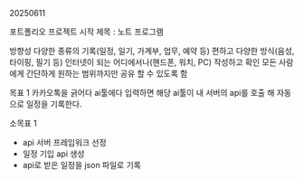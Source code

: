 20250611 

포트폴리오 프로젝트 시작
제목 : 노트 프로그램

방향성 
다양한 종류의 기록(일정, 일기, 가계부, 업무, 예약 등)
편하고 다양한 방식(음성, 타이핑, 필기 등)
인터넷이 되는 어디에서나(핸드폰, 워치, PC) 작성하고 확인
모든 사람에게 간단하게 원하는 범위까지만 공유 할 수 있도록 함

목표 1
카카오톡을 긁어다 ai툴에다 입력하면 해당 ai툴이 내 서버의 api를 호출 해 자동으로 일정을 기록한다.

소목표 1
* api 서버 프레임워크 선정
* 일정 기입 api 생성
* api로 받은 일정을 json 파일로 기록
